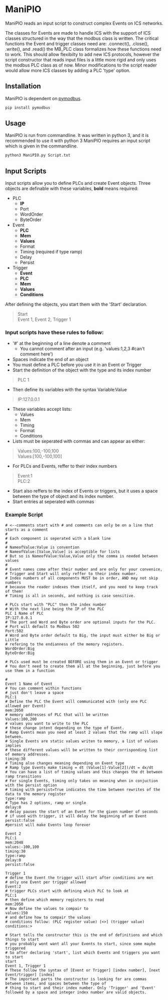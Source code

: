 # ManiPIO

ManiPIO reads an input script to construct complex Events on ICS networks.

The classes for Events are made to handle ICS with the support of ICS classes structured in the way that the modbus
class is written. The critical functions the Event and trigger classes need are: .connect(), .close(), .write(), and .read()
the MB_PLC class formalizes how these functions need to work. This should allow flexibilty to add new ICS protocols, however the script 
constructor that reads input files is a little more rigid and only uses the modbus PLC class as of now. Minor modifications to the script reader
would allow more ICS classes by adding a PLC 'type' option.


## Installation

ManiPIO is dependent on [pymodbus](https://pymodbus.readthedocs.io/en/latest/).

```bash
pip install pymodbus
```

## Usage

ManiPIO is run from commandline.
It was written in python 3, and it is recommended to use it with python 3
ManiPIO requires an input script which is given in the commandline.

```bash
python3 ManiPIO.py Script.txt
```

## Input Scripts

Input scripts allow you to define PLCs and create Event objects.
Three objects are definable with these variables, **bold** means required:
 - PLC
    - **IP**
    - Port
    - WordOrder
    - ByteOrder
 - Event
    - **PLC**
    - **Mem**
    - **Values**
    - Format
    - Timing (required if type ramp)
    - Delay
    - Persist
 - Trigger
    - **Event**
    - **PLC**
    - **Mem**
    - **Values**
    - **Conditions**

 After defining the objects, you start them with the 'Start' declaration.
 > Start  
 > Event 1, Event 2, Trigger 1

### Input scripts have these rules to follow:
 - '#' at the beginning of a line denote a comment
    - You cannot comment after an input (e.g. 'values:1,2,3 #can't comment here')
 - Spaces indicate the end of an object
 - You must define a PLC before you use it in an Event or Trigger
 - Start the definition of the object with the type and its index number
 >PLC 1
 - Then define its variables with the syntax Variable:Value
 >IP:127.0.0.1
 - These variables accept lists:
    - Values
    - Mem
    - Timing
    - Format
    - Conditions
- Lists must be seperated with commas and can appear as either:
> Values:100,-100,100  
> Values:[100,-100,100]
- For PLCs and Events, reffer to their index numbers
> Event:1    
> PLC:2
- Start also reffers to the index of Events or triggers, but it uses a space between the type of object and its index number.
- Start entries at seperated with commas

### Example Script

```
# <--comments start with # and comments can only be on a line that starts as a comment
#
# Each component is seperated with a blank line
#
# NameofValue:Value is convention
# NameofValue:[Value,Value] is acceptible for lists
# But so is NameofValue:Value,Value only the comma is needed between values
#
# Event names come after their number and are only for your convenice,
# Trigger and Start will only reffer to their index number.
# Index numbers of all components MUST be in order, AND may not skip numbers
# because the reader indexes them itself, and you need to keep track of them!
# Timing is all in seconds, and nothing is case sensitive.

# PLCs start with "PLC" then the index number
# With the next line being the IP of the PLC
PLC 1 Name of PLC
IP:127.0.0.1 
# The port and Word and Byte order are optional inputs for the PLC.
# Port will default to Modbus 502
Port:502
# Word and Byte order default to Big, the input must either be Big or Little
# refering to the endianness of the memory registers.
WordOrder:Big
ByteOrder:Big

# PLCs used must be created BEFORE using them in an Event or trigger
# You don't need to create them all at the beginning, just before you use them in a function

#
Event 1 Name of Event
# You can comment within functions
# just don't leave a space
PLC:1
# Define the PLC the Event will communicated with (only one PLC allowed per Event)
mem:2050
# memory addresses of PLC that will be written
Values:100,200
# values you want to write to the PLC
# these change intent depending on the type of Event.
# Ramp Events mean you need at least 2 values that the ramp will slope between.
# Single Events are static values writen to memory, a list of values implies
# these different values will be written to their corrisponding list of memory addresses.
timing:30
# Timing also changes meaning depending on Event type
# Ramp type Events make timing = dt (Value[1]-Value[2])/dt = dx/dt
# You can have a list of timing values and this changes the dt between ramp transitions
# For single Events, timing only takes on meaning when in conjuction with the persist option
# timing with persist=True indicates the time between rewrites of the data to the memory register
type:ramp
# Type has 2 options, ramp or single
delay:0
# delay pauses the start of an Event for the given number of seconds
# if used with trigger, it will delay the beginning of an Event
persist:false
#persist will make Events loop forever

Event 2 
PLC:1
mem:2048
values:-100,100
timing:30
type:ramp
delay:0
persist:false

Trigger 1 
# define the Event the trigger will start after conditions are met 
# only one Event per trigger allowed 
Event:2
# trigger PLCs start with defining which PLC to look at
PLC:1 
# then define which memory registers to read
mem:2050
# Now define the values to compair to 
values:150
# and define how to compair the values
# conditions follow: (PLC register value) [<>] (trigger value)
conditions:>

# Start tells the constructor this is the end of definitions and which things to start
# you probably wont want all your Events to start, since some maybe triggered
# So after declaring 'start', list which Events and triggers you want to start
start 
Event 1, Trigger 1
# These follow the syntax of [Event or Trigger] [index number], [next Event/trigger] [index]
# The important parts the constructor is looking for are commas between items, and spaces between the type of 
# thing to start and their index number. Only 'Trigger' and 'Event' followed by a space and integer index number are valid objects.

```



